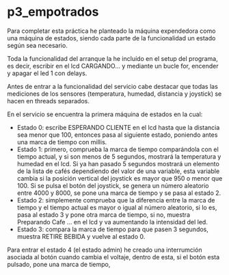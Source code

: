 # p3_empotrados

Para completar esta práctica he planteado la máquina expendedora como una máquina de estados, siendo cada parte de la funcionalidad un estado según sea necesario.

Toda la funcionalidad del arranque la he incluído en el setup del programa, es decir, escribir en el lcd CARGANDO... y mediante un bucle for, encender y apagar el led 1 con delays.

Antes de entrar a la funcionalidad del servicio cabe destacar que todas las mediciones de los sensores (temperatura, humedad, distancia y joystick) se hacen en threads separados.

En el servicio se encuentra la primera máquina de estados en la cual:

- Estado 0: escribe ESPERANDO CLIENTE en el lcd hasta que la distancia sea menor que 100, entonces pasa al siguiente estado, poniendo antes una marca de tiempo con millis.
- Estado 1: primero, comprueba la marca de tiempo comparándola con el tiempo actual, y si son menos de 5 segundos, mostrará la temperatura y humedad en el lcd. Si ya han pasado 5 segundos mostrará un elemento de la lista de cafés dependiendo del valor de una variable, esta variable cambia si la posición vertical del joystick es mayor que 950 o menor que 100. Si se pulsa el botón del joystick, se genera un número aleatorio entre 4000 y 8000, se pone una marca de tiempo y se pasa al estado 2.
- Estado 2: simplemente comprueba que la diferencia entre la marca de tiempo y el tiempo actual es mayor o igual al número aleatorio, si lo es, pasa al estado 3 y pone otra marca de tiempo, si no, muestra Preparando Cafe ... en el lcd y va aumentando la intensidad del led.
- Estado 3: compara la marca de tiempo para que pasen 3 segundos, muestra RETIRE BEBIDA y vuelve al estado 0.

Para entrar el estado 4 (el estado admin) he creado una interrumción asociada al botón cuando cambia el voltaje, dentro de esta, si el botón esta pulsado, pone una marca de tiempo, 
